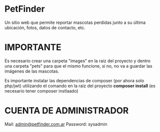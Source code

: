 # PetFinder
Un sitio web que permite reportar mascotas perdidas junto a su última ubicación, fotos, datos de contacto, etc.

# IMPORTANTE
Es necesario crear una carpeta "images" en la raiz del proyecto y dentro una carpeta "pets" para que el mismo funcione, si no, no va a guardar las imágenes de las mascotas.

Es importante instalar las dependencias de composer (por ahora solo php/jwt) utilizando el comando en la raiz del proyecto **composer install** (es necesario tener composer instlaado)

# CUENTA DE ADMINISTRADOR
Mail: admin@petfinder.com.ar 
Password: sysadmin